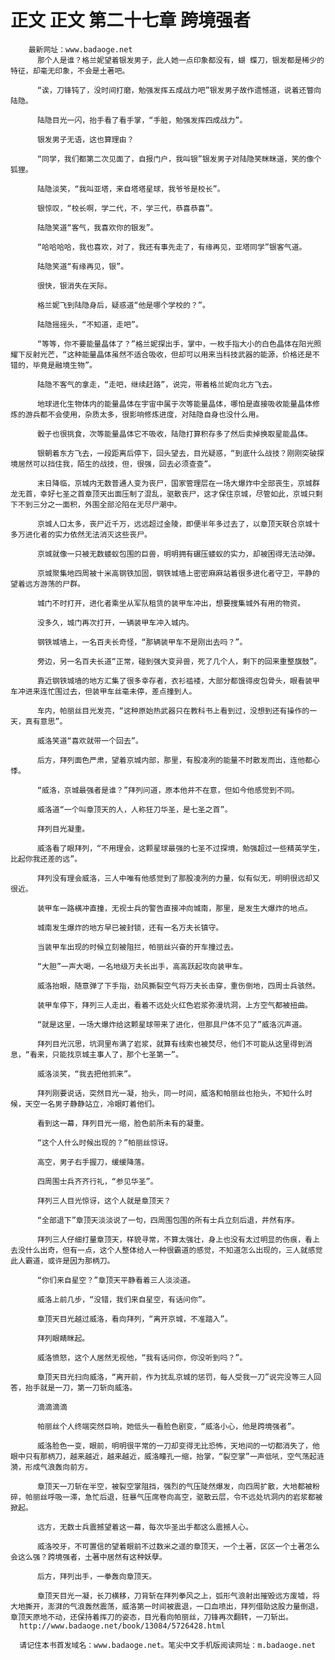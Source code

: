 # 正文 正文 第二十七章 跨境强者
        最新网址：www.badaoge.net
          那个人是谁？格兰妮望着银发男子，此人她一点印象都没有，蝴 蝶刀，银发都是稀少的特征，却毫无印象，不会是土著吧。
      
          “诶，刀锋钝了，没时间打磨，勉强发挥五成战力吧”银发男子故作遗憾道，说着还瞥向陆隐。
      
          陆隐目光一闪，抬手看了看手掌，“手脏，勉强发挥四成战力”。
      
          银发男子无语，这也算理由？
      
          “同学，我们都第二次见面了，自报门户，我叫银”银发男子对陆隐笑眯眯道，笑的像个狐狸。
      
          陆隐淡笑，“我叫亚塔，来自塔塔星球，我爷爷是校长”。
      
          银惊叹，“校长啊，学二代，不，学三代，恭喜恭喜”。
      
          陆隐笑道“客气，我喜欢你的银发”。
      
          “哈哈哈哈，我也喜欢，对了，我还有事先走了，有缘再见，亚塔同学”银客气道。
      
          陆隐笑道“有缘再见，银”。
      
          很快，银消失在天际。
      
          格兰妮飞到陆隐身后，疑惑道“他是哪个学校的？”。
      
          陆隐摇摇头，“不知道，走吧”。
      
          “等等，你不要能量晶体了？”格兰妮探出手，掌中，一枚手指大小的白色晶体在阳光照耀下反射光芒，“这种能量晶体虽然不适合吸收，但却可以用来当科技武器的能源，价格还是不错的，毕竟是融境生物”。
      
          陆隐不客气的拿走，“走吧，继续赶路”，说完，带着格兰妮向北方飞去。
      
          地球进化生物体内的能量晶体在宇宙中属于次等能量晶体，哪怕是直接吸收能量晶体修炼的游兵都不会使用，杂质太多，很影响修炼进度，对陆隐自身也没什么用。
      
          骰子也很挑食，次等能量晶体它不吸收，陆隐打算积存多了然后卖掉换取星能晶体。
      
          银朝着东方飞去，一段距离后停下，回头望去，目光疑惑，“到底什么战技？刚刚突破探境居然可以挡住我，陌生的战技，但，很强，回去必须查查”。
      
          末日降临，京城内无数普通人变为丧尸，国家管理层在一场大爆炸中全部丧生，京城群龙无首，幸好七圣之首章顶天出面压制了混乱，驱散丧尸，这才保住京城，尽管如此，京城只剩下不到三分之一面积，外围全部沦陷在无尽尸潮中。
      
          京城人口太多，丧尸近千万，远远超过金陵，即便半年多过去了，以章顶天联合京城十多万进化者的实力依然无法消灭这些丧尸。
      
          京城就像一只被无数蝼蚁包围的巨兽，明明拥有碾压蝼蚁的实力，却被困得无法动弹。
      
          京城聚集地四周被十米高钢铁加固，钢铁城墙上密密麻麻站着很多进化者守卫，平静的望着远方游荡的尸群。
      
          城门不时打开，进化者乘坐从军队租赁的装甲车冲出，想要搜集城外有用的物资。
      
          没多久，城门再次打开，一辆装甲车冲入城内。
      
          钢铁城墙上，一名百夫长奇怪，“那辆装甲车不是刚出去吗？”。
      
          旁边，另一名百夫长道“正常，碰到强大变异兽，死了几个人，剩下的回来重整旗鼓”。
      
          靠近钢铁城墙的地方汇集了很多幸存者，衣衫褴褛，大部分都饿得皮包骨头，眼看装甲车冲进来连忙围过去，但装甲车丝毫未停，差点撞到人。
      
          车内，帕丽丝目光发亮，“这种原始热武器只在教科书上看到过，没想到还有操作的一天，真有意思”。
      
          威洛笑道“喜欢就带一个回去”。
      
          后方，拜列面色严肃，望着京城内部，那里，有股凌冽的能量不时散发而出，连他都心悸。
      
          “威洛，京城最强者是谁？”拜列问道，原本他并不在意，但如今他感觉到不同。
      
          威洛道“一个叫章顶天的人，人称狂刀华圣，是七圣之首”。
      
          拜列目光凝重。
      
          威洛看了眼拜列，“不用理会，这颗星球最强的七圣不过探境，勉强超过一些精英学生，比起你我还差的远”。
      
          拜列没有理会威洛，三人中唯有他感觉到了那股凌冽的力量，似有似无，明明很远却又很近。
      
          装甲车一路横冲直撞，无视士兵的警告直接冲向城南，那里，是发生大爆炸的地点。
      
          城南发生爆炸的地方早已被封锁，还有一名万夫长镇守。
      
          当装甲车出现的时候立刻被阻拦，帕丽丝兴奋的开车撞过去。
      
          “大胆”一声大喝，一名地级万夫长出手，高高跃起攻向装甲车。
      
          威洛抬眼，随意弹了下手指，劲风撕裂空气将万夫长击穿，重伤倒地，四周士兵骇然。
      
          装甲车停下，拜列三人走出，看着不远处火红色岩浆弥漫坑洞，上方空气都被扭曲。
      
          “就是这里，一场大爆炸给这颗星球带来了进化，但那具尸体不见了”威洛沉声道。
      
          拜列目光沉思，坑洞里布满了岩浆，就算有线索也被焚尽，他们不可能从这里得到消息，“看来，只能找京城主事人了，那个七圣第一”。
      
          威洛淡笑，“我去把他抓来”。
      
          拜列刚要说话，突然目光一凝，抬头，同一时间，威洛和帕丽丝也抬头，不知什么时候，天空一名男子静静站立，冷眼盯着他们。
      
          看到这一幕，拜列目光一缩，脸色前所未有的凝重。
      
          “这个人什么时候出现的？”帕丽丝惊讶。
      
          高空，男子右手握刀，缓缓降落。
      
          四周围士兵齐齐行礼，“参见华圣”。
      
          拜列三人目光惊讶，这个人就是章顶天？
      
          “全部退下”章顶天淡淡说了一句，四周围包围的所有士兵立刻后退，井然有序。
      
          拜列三人仔细打量章顶天，样貌寻常，不算太强壮，身上也没有太过明显的伤痕，看上去没什么出奇，但有一点，这个人整体给人一种很霸道的感觉，不知道怎么出现的，三人就感觉此人霸道，或许是因为那柄刀。
      
          “你们来自星空？”章顶天平静看着三人淡淡道。
      
          威洛上前几步，“没错，我们来自星空，有话问你”。
      
          章顶天目光越过威洛，看向拜列，“离开京城，不准踏入”。
      
          拜列眼睛眯起。
      
          威洛愤怒，这个人居然无视他，“我有话问你，你没听到吗？”。
      
          章顶天目光扫向威洛，“离开前，作为扰乱京城的惩罚，每人受我一刀”说完没等三人回答，抬手就是一刀，第一刀斩向威洛。
      
          滴滴滴滴
      
          帕丽丝个人终端突然巨响，她低头一看脸色剧变，“威洛小心，他是跨境强者”。
      
          威洛脸色一变，眼前，明明很平常的一刀却变得无比恐怖，天地间的一切都消失了，他眼中只有那柄刀，越来越近，越来越近，威洛瞳孔一缩，抬掌，“裂空掌”一声低吼，空气荡起涟漪，形成气浪轰向前方。
      
          章顶天一刀斩在半空，被裂空掌阻挡，强烈的气压陡然爆发，向四周扩散，大地都被粉碎，帕丽丝呼吸一滞，急忙后退，狂暴气压席卷向高空，驱散云层，令不远处坑洞内的岩浆都被掀起。
      
          远方，无数士兵震撼望着这一幕，每次华圣出手都这么震撼人心。
      
          威洛咬牙，不可置信的望着眼前不过数米之遥的章顶天，一个土著，区区一个土著怎么会这么强？跨境强者，土著中居然有这种妖孽。
      
          后方，拜列出手，一拳轰向章顶天。
      
          章顶天目光一凝，长刀横移，刀背斩在拜列拳风之上，弧形气浪射出摧毁远方废墟，将大地撕开，澎湃的气浪轰然震荡，威洛第一时间被震退，一口血喷出，拜列借助这股力量倒退，章顶天原地不动，还保持着挥刀的姿态，目光看向帕丽丝，刀锋再次翻转，一刀斩出。
      http://www.badaoge.net/book/13084/5726428.html
      
      请记住本书首发域名：www.badaoge.net。笔尖中文手机版阅读网址：m.badaoge.net